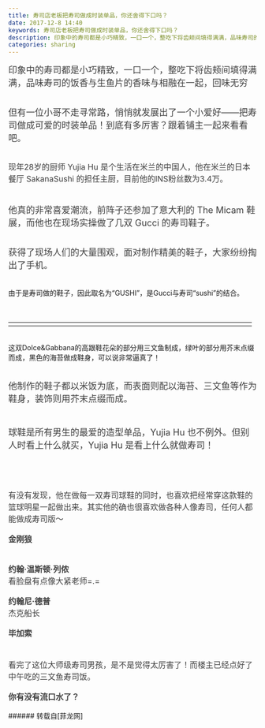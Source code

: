 ```yaml
---
title: 寿司店老板把寿司做成时装单品，你还舍得下口吗？
date: 2017-12-8 14:40
keywords: 寿司店老板把寿司做成时装单品，你还舍得下口吗？
description: 印象中的寿司都是小巧精致，一口一个，整吃下将齿颊间填得满满，品味寿司的饭香与生鱼片的香味与相融在一起，回味无穷但有一位小哥不走寻常路，悄悄就发展出了一个小爱好——把寿司做成可爱的时装单品！到底有多厉害？跟着铺主一起来看看吧。现年28岁的厨师 Yujia Hu 是个生活在米兰的中国人，他在米兰的日本餐厅 SakanaSushi 的担任主厨，目前他的INS粉丝数为3.4万。他真的非常喜爱潮流，前阵子还参加了意大利的 The Micam 鞋展，而他也在现场实操做了几双 Gucci 的寿司鞋子。获得了现场人们的大量围观，面对制作精美的鞋子，大家纷纷掏出了手机。由于是寿司做的鞋子，因此取名为“GUSHI”，是Gucci与寿司“sushi”的结合。这双Dolce&Gabbana的高跟鞋花朵的部分用三文鱼制成，绿叶的部分用芥末点缀而成，黑色的海苔做成鞋身，可以说非常逼真了！他制作的鞋子都以米饭为底，而表面则配以海苔、三文鱼等作为鞋身，装饰则用芥末点缀而成。球鞋是所有男生的最爱的造型单品，Yujia Hu 也不例外。但别人时看上什么就买，Yujia Hu 是看上什么就做寿司！有没有发现，他在做每一双寿司球鞋的同时，也喜欢把经常穿这款鞋的篮球明星一起做出来。其实他的确也很喜欢做各种人像寿司，任何人都能做成寿司版～金刚狼约翰·温斯顿·列侬看脸盘有点像大紧老师=.=约翰尼·德普杰克船长毕加索看完了这位大师级寿司男孩，是不是觉得太厉害了！而楼主已经点好了中午吃的三文鱼寿司饭。 你有没有流口水了？ 
categories: sharing
---
```

<td class="t_f" id="postmessage_1021576">

<div align="left"><font style="color:rgb(62, 62, 62)"><font face="-apple-system-font, &amp;quot"><font style="font-size:18px">印象中的寿司都是小巧精致，一口一个，整吃下将齿颊间填得满满，品味寿司的饭香与生鱼片的香味与相融在一起，回味无穷</font></font></font></div><br/>
<div align="left"><font style="color:rgb(62, 62, 62)"><font face="-apple-system-font, &amp;quot"><font style="font-size:18px"><img alt="" border="0" class="zoom" data-cf-modified-e4a40d438a89444e6939f7ee-="" file="http://mmbiz.qpic.cn/mmbiz_jpg/MY26FYlf9sTo2gqoVBUvI9WdibPQMIfibqK4ia5U6baCuHrcFvViav3C4TUNkC7IIANdtN0mIWzcA3FRbpjqhnEthg/?" id="aimg_kYZtF" lazyloadthumb="1" onclick="" onmouseover="" src="http://mmbiz.qpic.cn/mmbiz_jpg/MY26FYlf9sTo2gqoVBUvI9WdibPQMIfibqK4ia5U6baCuHrcFvViav3C4TUNkC7IIANdtN0mIWzcA3FRbpjqhnEthg/?"/></font></font></font></div><br/>
<div align="left"><font style="color:rgb(62, 62, 62)"><font face="-apple-system-font, &amp;quot"><font style="font-size:18px">但有一位小哥不走寻常路，悄悄就发展出了一个小爱好——把寿司做成可爱的时装单品！到底有多厉害？跟着铺主一起来看看吧。</font></font></font></div><br/>
<div align="left"><font style="color:rgb(62, 62, 62)"><font face="-apple-system-font, &amp;quot"><font style="font-size:18px"><img alt="" border="0" class="zoom" data-cf-modified-e4a40d438a89444e6939f7ee-="" file="https://mmbiz.qpic.cn/mmbiz_jpg/eLiaJOCEMOvtLiaWQ32e7NfTSXnOYRJzn3TrrvksZZ6OlcRPr4dx4adMY4pCkibUicfXYovlYVSxTLwkOPzIlsZ3eA/?" id="aimg_NeL9E" lazyloadthumb="1" onclick="" onmouseover="" src="https://mmbiz.qpic.cn/mmbiz_jpg/eLiaJOCEMOvtLiaWQ32e7NfTSXnOYRJzn3TrrvksZZ6OlcRPr4dx4adMY4pCkibUicfXYovlYVSxTLwkOPzIlsZ3eA/?"/></font></font></font></div><br/>
<div align="left"><font style="color:rgb(62, 62, 62)"><font face="-apple-system-font, &amp;quot"><font style="font-size:16px">现年28岁的厨师 Yujia Hu 是个生活在米兰的中国人，他在米兰的日本餐厅 SakanaSushi 的担任主厨，目前他的INS粉丝数为3.4万。</font></font></font></div><div align="left"><font style="color:rgb(62, 62, 62)"><font face="-apple-system-font, &amp;quot"><font style="font-size:18px"><br/>
</font></font></font></div><div align="left"><font style="color:rgb(62, 62, 62)"><font face="-apple-system-font, &amp;quot"><font style="font-size:16px"><img alt="" border="0" class="zoom" data-cf-modified-e4a40d438a89444e6939f7ee-="" file="https://mmbiz.qpic.cn/mmbiz_jpg/eLiaJOCEMOvtLiaWQ32e7NfTSXnOYRJzn3OnJ6iaUnvibBnkDKWIDIvTPqicRKSKb5sp8kcQURlicuP4auuBWu7gLpEw/?" id="aimg_N2hkJ" lazyloadthumb="1" onclick="" onmouseover="" src="https://mmbiz.qpic.cn/mmbiz_jpg/eLiaJOCEMOvtLiaWQ32e7NfTSXnOYRJzn3OnJ6iaUnvibBnkDKWIDIvTPqicRKSKb5sp8kcQURlicuP4auuBWu7gLpEw/?"/></font></font></font></div><div align="left"><font style="color:rgb(62, 62, 62)"><font face="-apple-system-font, &amp;quot"><font style="font-size:16px"><img alt="" border="0" class="zoom" data-cf-modified-e4a40d438a89444e6939f7ee-="" file="https://mmbiz.qpic.cn/mmbiz_jpg/eLiaJOCEMOvtLiaWQ32e7NfTSXnOYRJzn31qYG0WnVL6UdcuXUUjS3GuLnNtWJJXFJicNKOLhhzPhn3d37Z0wRIWQ/?" id="aimg_PN4ZG" lazyloadthumb="1" onclick="" onmouseover="" src="https://mmbiz.qpic.cn/mmbiz_jpg/eLiaJOCEMOvtLiaWQ32e7NfTSXnOYRJzn31qYG0WnVL6UdcuXUUjS3GuLnNtWJJXFJicNKOLhhzPhn3d37Z0wRIWQ/?"/></font></font></font></div><div align="left"><font style="color:rgb(62, 62, 62)"><font face="-apple-system-font, &amp;quot"><font style="font-size:16px"><img alt="" border="0" class="zoom" data-cf-modified-e4a40d438a89444e6939f7ee-="" file="https://mmbiz.qpic.cn/mmbiz_jpg/eLiaJOCEMOvtLiaWQ32e7NfTSXnOYRJzn3k5qKicp7ibkmn083WeD484L4eL2hxXD4OTbU2ELW8g4NV3wgjJAUicCKw/?" id="aimg_nnJQN" lazyloadthumb="1" onclick="" onmouseover="" src="https://mmbiz.qpic.cn/mmbiz_jpg/eLiaJOCEMOvtLiaWQ32e7NfTSXnOYRJzn3k5qKicp7ibkmn083WeD484L4eL2hxXD4OTbU2ELW8g4NV3wgjJAUicCKw/?"/></font></font></font></div><div align="left"><font style="color:rgb(62, 62, 62)"><font face="-apple-system-font, &amp;quot"><font style="font-size:16px"><img alt="" border="0" class="zoom" data-cf-modified-e4a40d438a89444e6939f7ee-="" file="https://mmbiz.qpic.cn/mmbiz_jpg/eLiaJOCEMOvtLiaWQ32e7NfTSXnOYRJzn3Js15G2T2D45o0J2E28Lkp0ynEmlgn0oKGjEOR2FAmeCmCZ2uzRdHcA/?" id="aimg_H9Z9T" lazyloadthumb="1" onclick="" onmouseover="" src="https://mmbiz.qpic.cn/mmbiz_jpg/eLiaJOCEMOvtLiaWQ32e7NfTSXnOYRJzn3Js15G2T2D45o0J2E28Lkp0ynEmlgn0oKGjEOR2FAmeCmCZ2uzRdHcA/?"/></font></font></font></div><div align="left"><font style="color:rgb(62, 62, 62)"><font face="-apple-system-font, &amp;quot"><font style="font-size:16px"><img alt="" border="0" class="zoom" data-cf-modified-e4a40d438a89444e6939f7ee-="" file="https://mmbiz.qpic.cn/mmbiz_jpg/eLiaJOCEMOvtLiaWQ32e7NfTSXnOYRJzn3RicINfdIwAdSEAqvlEmfR8KPovyWibzdbtHP0pMlApdWB4QyjG2kDrKg/?" id="aimg_B6o4Q" lazyloadthumb="1" onclick="" onmouseover="" src="https://mmbiz.qpic.cn/mmbiz_jpg/eLiaJOCEMOvtLiaWQ32e7NfTSXnOYRJzn3RicINfdIwAdSEAqvlEmfR8KPovyWibzdbtHP0pMlApdWB4QyjG2kDrKg/?"/></font></font></font></div><br/>
<div align="left"><font style="color:rgb(62, 62, 62)"><font face="-apple-system-font, &amp;quot"><font style="font-size:18px">他真的非常喜爱潮流，前阵子还参加了意大利的 The Micam 鞋展，而他也在现场实操做了几双 Gucci 的寿司鞋子。</font></font></font></div><br/>
<div align="left"><font style="color:rgb(62, 62, 62)"><font face="-apple-system-font, &amp;quot"><font style="font-size:16px"><img alt="" border="0" class="zoom" data-cf-modified-e4a40d438a89444e6939f7ee-="" file="https://mmbiz.qpic.cn/mmbiz_jpg/eLiaJOCEMOvtLiaWQ32e7NfTSXnOYRJzn3qhEo2LuffGGlBia40z6XxPbQSmHdzK8sdku0Zne6NKqMauANZjINcGQ/?" id="aimg_m1k1v" lazyloadthumb="1" onclick="" onmouseover="" src="https://mmbiz.qpic.cn/mmbiz_jpg/eLiaJOCEMOvtLiaWQ32e7NfTSXnOYRJzn3qhEo2LuffGGlBia40z6XxPbQSmHdzK8sdku0Zne6NKqMauANZjINcGQ/?"/></font></font></font></div><div align="left"><font style="color:rgb(62, 62, 62)"><font face="-apple-system-font, &amp;quot"><font style="font-size:16px"><img alt="" border="0" class="zoom" data-cf-modified-e4a40d438a89444e6939f7ee-="" file="https://mmbiz.qpic.cn/mmbiz_jpg/eLiaJOCEMOvtLiaWQ32e7NfTSXnOYRJzn3TDObiaGF5PyhEUxaibxRycqH89saiccR8WXfZUAX7Sw5jSicb2j1GLYiavw/?" id="aimg_d3MDE" lazyloadthumb="1" onclick="" onmouseover="" src="https://mmbiz.qpic.cn/mmbiz_jpg/eLiaJOCEMOvtLiaWQ32e7NfTSXnOYRJzn3TDObiaGF5PyhEUxaibxRycqH89saiccR8WXfZUAX7Sw5jSicb2j1GLYiavw/?"/></font></font></font></div><br/>
<div align="left"><font style="color:rgb(62, 62, 62)"><font face="-apple-system-font, &amp;quot"><font style="font-size:18px">获得了现场人们的大量围观，面对制作精美的鞋子，大家纷纷掏出了手机。</font></font></font></div><br/>
<div align="left"><img alt="" border="0" class="zoom" data-cf-modified-e4a40d438a89444e6939f7ee-="" file="http://mmbiz.qpic.cn/mmbiz_jpg/MY26FYlf9sTo2gqoVBUvI9WdibPQMIfibq2hMcFV9k5nRj3U6ibWEzVWgLkJCAzUPcaJJas2S3b0gnib6gcHqZWIyA/?" id="aimg_jJKJf" lazyloadthumb="1" onclick="" onmouseover="" src="http://mmbiz.qpic.cn/mmbiz_jpg/MY26FYlf9sTo2gqoVBUvI9WdibPQMIfibq2hMcFV9k5nRj3U6ibWEzVWgLkJCAzUPcaJJas2S3b0gnib6gcHqZWIyA/?"/></div><br/>
<div align="left">由于是寿司做的鞋子，因此取名为“GUSHI”，是Gucci与寿司“sushi”的结合。</div><div align="left"><br/>
</div><div align="left"><img alt="" border="0" class="zoom" data-cf-modified-e4a40d438a89444e6939f7ee-="" file="http://mmbiz.qpic.cn/mmbiz_jpg/MY26FYlf9sTo2gqoVBUvI9WdibPQMIfibqkk7Ggrz3pvTdJ9eHiafkptMKHjNFR6ugvXHGE2zImPazPsF5TxuDibxA/?" id="aimg_FTTo3" lazyloadthumb="1" onclick="" onmouseover="" src="http://mmbiz.qpic.cn/mmbiz_jpg/MY26FYlf9sTo2gqoVBUvI9WdibPQMIfibqkk7Ggrz3pvTdJ9eHiafkptMKHjNFR6ugvXHGE2zImPazPsF5TxuDibxA/?"/></div><br/>
<table cellspacing="0" class="t_table" style="width:98%"><tr><td width="371"><div align="center"><div align="left"><img alt="" border="0" class="zoom" data-cf-modified-e4a40d438a89444e6939f7ee-="" file="https://mmbiz.qpic.cn/mmbiz_jpg/4et60nMpAf1ZJiaiaeyoVHjsCqib0s5ibGeiccshVuUCJiaKPyUH37zJcQOn47rZ3g2hia72Sgl04GnXKyG5AWKZ0ydicQ/?" id="aimg_bcoYb" lazyloadthumb="1" onclick="" onmouseover="" src="https://mmbiz.qpic.cn/mmbiz_jpg/4et60nMpAf1ZJiaiaeyoVHjsCqib0s5ibGeiccshVuUCJiaKPyUH37zJcQOn47rZ3g2hia72Sgl04GnXKyG5AWKZ0ydicQ/?"/></div></div></td><td width="364"><div align="center"><div align="left"><img alt="" border="0" class="zoom" data-cf-modified-e4a40d438a89444e6939f7ee-="" file="http://mmbiz.qpic.cn/mmbiz_jpg/MY26FYlf9sTo2gqoVBUvI9WdibPQMIfibqKUruicVz4hgn5WGCQGvcYTvFcpH14EuPNV8WeeKkuAezOQwtDUqamDw/?" id="aimg_EjeeR" lazyloadthumb="1" onclick="" onmouseover="" src="http://mmbiz.qpic.cn/mmbiz_jpg/MY26FYlf9sTo2gqoVBUvI9WdibPQMIfibqKUruicVz4hgn5WGCQGvcYTvFcpH14EuPNV8WeeKkuAezOQwtDUqamDw/?"/></div></div></td></tr></table><br/>
<div align="left">这双Dolce&amp;Gabbana的高跟鞋花朵的部分用三文鱼制成，绿叶的部分用芥末点缀而成，黑色的海苔做成鞋身，可以说非常逼真了！</div><div align="left"><br/>
</div><div align="left"><img alt="" border="0" class="zoom" data-cf-modified-e4a40d438a89444e6939f7ee-="" file="http://mmbiz.qpic.cn/mmbiz_jpg/MY26FYlf9sTo2gqoVBUvI9WdibPQMIfibqiacDZcbotDUgyMUK1bJ5JC0TQCGKDdMrMaXaG62OpZ5yrgLfoe7liabg/?" id="aimg_Qj2nm" lazyloadthumb="1" onclick="" onmouseover="" src="http://mmbiz.qpic.cn/mmbiz_jpg/MY26FYlf9sTo2gqoVBUvI9WdibPQMIfibqiacDZcbotDUgyMUK1bJ5JC0TQCGKDdMrMaXaG62OpZ5yrgLfoe7liabg/?"/></div><div align="left"><img alt="" border="0" class="zoom" data-cf-modified-e4a40d438a89444e6939f7ee-="" file="http://mmbiz.qpic.cn/mmbiz_jpg/MY26FYlf9sTo2gqoVBUvI9WdibPQMIfibqQAThxyhZcnpIk4KLcIiaW7dfj4rxg5arXYvV8FHt3wPmbMibaCZqTsFw/?" id="aimg_EkcaE" lazyloadthumb="1" onclick="" onmouseover="" src="http://mmbiz.qpic.cn/mmbiz_jpg/MY26FYlf9sTo2gqoVBUvI9WdibPQMIfibqQAThxyhZcnpIk4KLcIiaW7dfj4rxg5arXYvV8FHt3wPmbMibaCZqTsFw/?"/></div><br/>
<div align="left"><font style="color:rgb(62, 62, 62)"><font face="-apple-system-font, &amp;quot"><font style="font-size:18px">他制作的鞋子都以米饭为底，而表面则配以海苔、三文鱼等作为鞋身，装饰则用芥末点缀而成。</font></font></font></div><div align="left"><font style="color:rgb(62, 62, 62)"><font face="-apple-system-font, &amp;quot"><font style="font-size:18px"><br/>
</font></font></font></div><div align="left"><font style="color:rgb(62, 62, 62)"><font face="-apple-system-font, &amp;quot"><font style="font-size:18px"><img alt="" border="0" class="zoom" data-cf-modified-e4a40d438a89444e6939f7ee-="" file="https://mmbiz.qpic.cn/mmbiz_jpg/eLiaJOCEMOvtLiaWQ32e7NfTSXnOYRJzn3uPNkDnaDwzwQ7z6BJau8eibUXvyXaHsWHkDib06NGE3bdpC1HKRibIXdA/?" id="aimg_n8B9L" lazyloadthumb="1" onclick="" onmouseover="" src="https://mmbiz.qpic.cn/mmbiz_jpg/eLiaJOCEMOvtLiaWQ32e7NfTSXnOYRJzn3uPNkDnaDwzwQ7z6BJau8eibUXvyXaHsWHkDib06NGE3bdpC1HKRibIXdA/?"/></font></font></font></div><div align="left"><font style="color:rgb(62, 62, 62)"><font face="-apple-system-font, &amp;quot"><font style="font-size:18px"><img alt="" border="0" class="zoom" data-cf-modified-e4a40d438a89444e6939f7ee-="" file="https://mmbiz.qpic.cn/mmbiz_jpg/eLiaJOCEMOvtLiaWQ32e7NfTSXnOYRJzn3s7YbyzylSrSS6p3KqLYP3PdiasJEf9btDqRPyAmUcvuGgFa6rR7RdlQ/?" id="aimg_BZ57a" lazyloadthumb="1" onclick="" onmouseover="" src="https://mmbiz.qpic.cn/mmbiz_jpg/eLiaJOCEMOvtLiaWQ32e7NfTSXnOYRJzn3s7YbyzylSrSS6p3KqLYP3PdiasJEf9btDqRPyAmUcvuGgFa6rR7RdlQ/?"/></font></font></font></div><div align="left"><font style="color:rgb(62, 62, 62)"><font face="-apple-system-font, &amp;quot"><font style="font-size:18px"><br/>
</font></font></font></div><div align="left"><font style="color:rgb(62, 62, 62)"><font face="-apple-system-font, &amp;quot"><font style="font-size:18px">球鞋是所有男生的最爱的造型单品，Yujia Hu 也不例外。但别人时看上什么就买，Yujia Hu 是看上什么就做寿司！</font></font></font></div><div align="left"><div align="left"><font face="-apple-system-font, Helvetica Neue, PingFang SC, Hiragino Sans GB, Microsoft YaHei, sans-serif"><font color="#888888"><br/>
</font></font></div><br/>
<font face="-apple-system-font, Helvetica Neue, PingFang SC, Hiragino Sans GB, Microsoft YaHei, sans-serif"><font color="#3e3e3e"><div align="left"><img alt="" border="0" class="zoom" data-cf-modified-e4a40d438a89444e6939f7ee-="" file="http://mmbiz.qpic.cn/mmbiz_jpg/MY26FYlf9sTo2gqoVBUvI9WdibPQMIfibqf5ZJ8HoQkVuHE6RricaEUUNxn0vHDleagPbN3Yc4gUwzYichXnCLQKIQ/?" id="aimg_tERZT" lazyloadthumb="1" onclick="" onmouseover="" src="http://mmbiz.qpic.cn/mmbiz_jpg/MY26FYlf9sTo2gqoVBUvI9WdibPQMIfibqf5ZJ8HoQkVuHE6RricaEUUNxn0vHDleagPbN3Yc4gUwzYichXnCLQKIQ/?"/></div><br/>
</font></font></div><div align="left"><font style="color:rgb(62, 62, 62)"><font face="-apple-system-font, &amp;quot"><font style="font-size:18px"><img alt="" border="0" class="zoom" data-cf-modified-e4a40d438a89444e6939f7ee-="" file="http://mmbiz.qpic.cn/mmbiz_jpg/MY26FYlf9sTo2gqoVBUvI9WdibPQMIfibqmbOMYW2jdT3UvbRYeG96rkK0ClNSnKmy4vqWUHSe9Vo4wRNod63lAw/?" id="aimg_LMk5K" lazyloadthumb="1" onclick="" onmouseover="" src="http://mmbiz.qpic.cn/mmbiz_jpg/MY26FYlf9sTo2gqoVBUvI9WdibPQMIfibqmbOMYW2jdT3UvbRYeG96rkK0ClNSnKmy4vqWUHSe9Vo4wRNod63lAw/?"/></font></font></font></div><div align="left"><font style="color:rgb(62, 62, 62)"><font face="-apple-system-font, &amp;quot"><font style="font-size:18px"><img alt="" border="0" class="zoom" data-cf-modified-e4a40d438a89444e6939f7ee-="" file="http://mmbiz.qpic.cn/mmbiz_jpg/MY26FYlf9sTo2gqoVBUvI9WdibPQMIfibqK2jYNgAbiarAdxVGAvSfia9Px4ia4IzOI7oILk9d4N5QUyc9iaZyhVZjAA/?" id="aimg_zXlPc" lazyloadthumb="1" onclick="" onmouseover="" src="http://mmbiz.qpic.cn/mmbiz_jpg/MY26FYlf9sTo2gqoVBUvI9WdibPQMIfibqK2jYNgAbiarAdxVGAvSfia9Px4ia4IzOI7oILk9d4N5QUyc9iaZyhVZjAA/?"/></font></font></font></div><div align="left"><font style="color:rgb(62, 62, 62)"><font face="-apple-system-font, &amp;quot"><font style="font-size:18px"><img alt="" border="0" class="zoom" data-cf-modified-e4a40d438a89444e6939f7ee-="" file="http://mmbiz.qpic.cn/mmbiz_jpg/MY26FYlf9sTo2gqoVBUvI9WdibPQMIfibqnyVZZ89R5fNAu5vhUWlqtsUBdU4icg9plQia7lw5NWyVXpHDicu1qRsibQ/?" id="aimg_H0kkP" lazyloadthumb="1" onclick="" onmouseover="" src="http://mmbiz.qpic.cn/mmbiz_jpg/MY26FYlf9sTo2gqoVBUvI9WdibPQMIfibqnyVZZ89R5fNAu5vhUWlqtsUBdU4icg9plQia7lw5NWyVXpHDicu1qRsibQ/?"/></font></font></font></div><div align="left"><font style="color:rgb(62, 62, 62)"><font face="-apple-system-font, &amp;quot"><font style="font-size:18px"><img alt="" border="0" class="zoom" data-cf-modified-e4a40d438a89444e6939f7ee-="" file="https://mmbiz.qpic.cn/mmbiz_jpg/eLiaJOCEMOvtLiaWQ32e7NfTSXnOYRJzn3WeISaqcONLYVoMHXo2WDnaIBKu7IuWX9Cg4Q19Me8eaV4TTBKqbygg/?" id="aimg_HwoWs" lazyloadthumb="1" onclick="" onmouseover="" src="https://mmbiz.qpic.cn/mmbiz_jpg/eLiaJOCEMOvtLiaWQ32e7NfTSXnOYRJzn3WeISaqcONLYVoMHXo2WDnaIBKu7IuWX9Cg4Q19Me8eaV4TTBKqbygg/?"/></font></font></font></div><div align="left"><font style="color:rgb(62, 62, 62)"><font face="-apple-system-font, &amp;quot"><font style="font-size:16px"><br/>
</font></font></font></div><div align="left"><font style="color:rgb(62, 62, 62)"><font face="-apple-system-font, &amp;quot"><font style="font-size:16px">有没有发现，他在做每一双寿司球鞋的同时，也喜欢把经常穿这款鞋的篮球明星一起做出来。其实他的确也很喜欢做各种人像寿司，任何人都能做成寿司版～</font></font></font></div><br/>
<div align="left"><font style="color:rgb(62, 62, 62)"><font face="-apple-system-font, &amp;quot"><font style="font-size:16px"><strong>金刚狼</strong></font></font></font></div><div align="left"><font style="color:rgb(62, 62, 62)"><font face="-apple-system-font, &amp;quot"><font style="font-size:16px"><br/>
</font></font></font></div><div align="left"><font style="color:rgb(62, 62, 62)"><font face="-apple-system-font, &amp;quot"><font style="font-size:16px"><img alt="" border="0" class="zoom" data-cf-modified-e4a40d438a89444e6939f7ee-="" file="http://mmbiz.qpic.cn/mmbiz_png/EC03Qq7z7GYASJ9Al7ibSSfz3vM789qBViaT70rFKpA6yFNpYGE6tLgk73ZJRt9mjdxmxQ48xnJ70q3vUfYRGE0Q/?" id="aimg_q7IiZ" lazyloadthumb="1" onclick="" onmouseover="" src="http://mmbiz.qpic.cn/mmbiz_png/EC03Qq7z7GYASJ9Al7ibSSfz3vM789qBViaT70rFKpA6yFNpYGE6tLgk73ZJRt9mjdxmxQ48xnJ70q3vUfYRGE0Q/?"/></font></font></font></div><br/>
<div align="left"><font style="color:rgb(62, 62, 62)"><font face="-apple-system-font, &amp;quot"><font style="font-size:16px"><strong>约翰·温斯顿·列侬</strong></font></font></font></div><div align="left"><font style="color:rgb(62, 62, 62)"><font face="-apple-system-font, &amp;quot"><font style="font-size:16px">看脸盘有点像大紧老师=.=</font></font></font></div><div align="left"><font style="color:rgb(62, 62, 62)"><font face="-apple-system-font, &amp;quot"><font style="font-size:16px"><img alt="" border="0" class="zoom" data-cf-modified-e4a40d438a89444e6939f7ee-="" file="http://mmbiz.qpic.cn/mmbiz_png/EC03Qq7z7GYASJ9Al7ibSSfz3vM789qBV8BwtE8czEkI4kjPPJdniarSE9PJeIf9Da6MHNqXQ39zoUHcjqNw0hxA/?" id="aimg_gKLgF" lazyloadthumb="1" onclick="" onmouseover="" src="http://mmbiz.qpic.cn/mmbiz_png/EC03Qq7z7GYASJ9Al7ibSSfz3vM789qBV8BwtE8czEkI4kjPPJdniarSE9PJeIf9Da6MHNqXQ39zoUHcjqNw0hxA/?"/></font></font></font></div><br/>
<div align="left"><font style="color:rgb(62, 62, 62)"><font face="-apple-system-font, &amp;quot"><font style="font-size:16px"><strong>约翰尼·德普</strong></font></font></font></div><div align="left"><font style="color:rgb(62, 62, 62)"><font face="-apple-system-font, &amp;quot"><font style="font-size:16px">杰克船长</font></font></font></div><div align="left"><font style="color:rgb(62, 62, 62)"><font face="-apple-system-font, &amp;quot"><font style="font-size:16px"><img alt="" border="0" class="zoom" data-cf-modified-e4a40d438a89444e6939f7ee-="" file="http://mmbiz.qpic.cn/mmbiz_png/EC03Qq7z7GYASJ9Al7ibSSfz3vM789qBViavpvnRhWv6hGmcV5xvKqRMsZjFwp6aLZ1f77Jibmq5ZWYtdFIPnR4zA/?" id="aimg_rkylt" lazyloadthumb="1" onclick="" onmouseover="" src="http://mmbiz.qpic.cn/mmbiz_png/EC03Qq7z7GYASJ9Al7ibSSfz3vM789qBViavpvnRhWv6hGmcV5xvKqRMsZjFwp6aLZ1f77Jibmq5ZWYtdFIPnR4zA/?"/></font></font></font></div><br/>
<div align="left"><font style="color:rgb(62, 62, 62)"><font face="-apple-system-font, &amp;quot"><font style="font-size:16px"><strong>毕加索</strong></font></font></font></div><div align="left"><font style="color:rgb(62, 62, 62)"><font face="-apple-system-font, &amp;quot"><font style="font-size:16px"><img alt="" border="0" class="zoom" data-cf-modified-e4a40d438a89444e6939f7ee-="" file="https://mmbiz.qpic.cn/mmbiz_jpg/eLiaJOCEMOvtLiaWQ32e7NfTSXnOYRJzn3E1ibSlLsXtXTdnx3n1lto1XaXxxfkUXHS16hicWfcALcib1rZyTGtfbnQ/?" id="aimg_i7gU7" lazyloadthumb="1" onclick="" onmouseover="" src="https://mmbiz.qpic.cn/mmbiz_jpg/eLiaJOCEMOvtLiaWQ32e7NfTSXnOYRJzn3E1ibSlLsXtXTdnx3n1lto1XaXxxfkUXHS16hicWfcALcib1rZyTGtfbnQ/?"/></font></font></font></div><div align="left"><font face="-apple-system-font, Helvetica Neue, PingFang SC, Hiragino Sans GB, Microsoft YaHei, sans-serif"><font color="#3e3e3e"><font style="font-size:16px"><br/>
</font></font></font></div><br/>
<div align="left"><font style="color:rgb(62, 62, 62)"><font face="-apple-system-font, &amp;quot"><font style="font-size:16px">看完了这位大师级寿司男孩，是不是觉得太厉害了！而楼主已经点好了中午吃的三文鱼寿司饭。</font></font></font></div><br/>
<div align="left"><font style="color:rgb(62, 62, 62)"><font face="-apple-system-font, &amp;quot"><font style="font-size:16px"><strong> 你有没有流口水了？ </strong></font></font></font></div><br/>
</td>
###### 转载自[菲龙网]